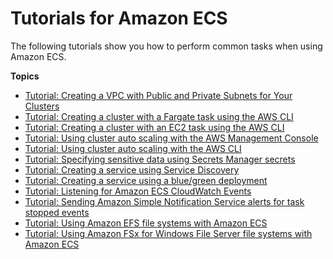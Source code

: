 # Tutorials for Amazon ECS<a name="ecs-tutorials"></a>

The following tutorials show you how to perform common tasks when using Amazon ECS\.

**Topics**
+ [Tutorial: Creating a VPC with Public and Private Subnets for Your Clusters](create-public-private-vpc.md)
+ [Tutorial: Creating a cluster with a Fargate task using the AWS CLI](ECS_AWSCLI_Fargate.md)
+ [Tutorial: Creating a cluster with an EC2 task using the AWS CLI](ECS_AWSCLI_EC2.md)
+ [Tutorial: Using cluster auto scaling with the AWS Management Console](tutorial-cluster-auto-scaling-console.md)
+ [Tutorial: Using cluster auto scaling with the AWS CLI](tutorial-cluster-auto-scaling-cli.md)
+ [Tutorial: Specifying sensitive data using Secrets Manager secrets](specifying-sensitive-data-tutorial.md)
+ [Tutorial: Creating a service using Service Discovery](create-service-discovery.md)
+ [Tutorial: Creating a service using a blue/green deployment](create-blue-green.md)
+ [Tutorial: Listening for Amazon ECS CloudWatch Events](ecs_cwet.md)
+ [Tutorial: Sending Amazon Simple Notification Service alerts for task stopped events](ecs_cwet2.md)
+ [Tutorial: Using Amazon EFS file systems with Amazon ECS](tutorial-efs-volumes.md)
+ [Tutorial: Using Amazon FSx for Windows File Server file systems with Amazon ECS](tutorial-wfsx-volumes.md)